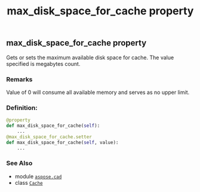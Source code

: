 ﻿---
title: max_disk_space_for_cache property
second_title: Aspose.CAD for Python via .NET API References
description: 
type: docs
weight: 90
url: /python-net/aspose.cad/cache/max_disk_space_for_cache/
is_root: false
---

## max_disk_space_for_cache property


Gets or sets the maximum available disk space for cache. The value specified is megabytes count.

### Remarks 


Value of 0 will consume all available memory and serves as no upper limit.
### Definition:
```python
@property
def max_disk_space_for_cache(self):
    ...
@max_disk_space_for_cache.setter
def max_disk_space_for_cache(self, value):
    ...
```

### See Also
* module [`aspose.cad`](../../)
* class [`Cache`](/cad/python-net/aspose.cad/cache)
